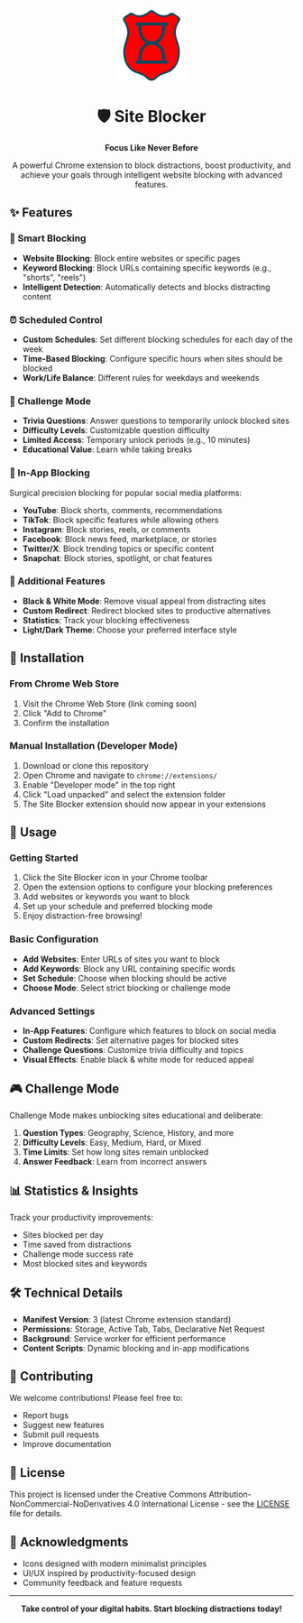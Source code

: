 <div align="center">
  <img src="docs/images/logo.png" alt="Site Blocker Logo" width="128" height="128">
  
  # 🛡️ Site Blocker
  
  **Focus Like Never Before**
  
  A powerful Chrome extension to block distractions, boost productivity, and achieve your goals through intelligent website blocking with advanced features.
  
</div>

## ✨ Features

### 🎯 Smart Blocking
- **Website Blocking**: Block entire websites or specific pages
- **Keyword Blocking**: Block URLs containing specific keywords (e.g., "shorts", "reels")
- **Intelligent Detection**: Automatically detects and blocks distracting content

### ⏰ Scheduled Control
- **Custom Schedules**: Set different blocking schedules for each day of the week
- **Time-Based Blocking**: Configure specific hours when sites should be blocked
- **Work/Life Balance**: Different rules for weekdays and weekends

### 🧠 Challenge Mode
- **Trivia Questions**: Answer questions to temporarily unlock blocked sites
- **Difficulty Levels**: Customizable question difficulty
- **Limited Access**: Temporary unlock periods (e.g., 10 minutes)
- **Educational Value**: Learn while taking breaks

### 📱 In-App Blocking
Surgical precision blocking for popular social media platforms:
- **YouTube**: Block shorts, comments, recommendations
- **TikTok**: Block specific features while allowing others
- **Instagram**: Block stories, reels, or comments
- **Facebook**: Block news feed, marketplace, or stories
- **Twitter/X**: Block trending topics or specific content
- **Snapchat**: Block stories, spotlight, or chat features

### 🎨 Additional Features
- **Black & White Mode**: Remove visual appeal from distracting sites
- **Custom Redirect**: Redirect blocked sites to productive alternatives
- **Statistics**: Track your blocking effectiveness
- **Light/Dark Theme**: Choose your preferred interface style

## 🚀 Installation

### From Chrome Web Store
1. Visit the Chrome Web Store (link coming soon)
2. Click "Add to Chrome"
3. Confirm the installation

### Manual Installation (Developer Mode)
1. Download or clone this repository
2. Open Chrome and navigate to `chrome://extensions/`
3. Enable "Developer mode" in the top right
4. Click "Load unpacked" and select the extension folder
5. The Site Blocker extension should now appear in your extensions

## 🔧 Usage

### Getting Started
1. Click the Site Blocker icon in your Chrome toolbar
2. Open the extension options to configure your blocking preferences
3. Add websites or keywords you want to block
4. Set up your schedule and preferred blocking mode
5. Enjoy distraction-free browsing!

### Basic Configuration
- **Add Websites**: Enter URLs of sites you want to block
- **Add Keywords**: Block any URL containing specific words
- **Set Schedule**: Choose when blocking should be active
- **Choose Mode**: Select strict blocking or challenge mode

### Advanced Settings
- **In-App Features**: Configure which features to block on social media
- **Custom Redirects**: Set alternative pages for blocked sites
- **Challenge Questions**: Customize trivia difficulty and topics
- **Visual Effects**: Enable black & white mode for reduced appeal

## 🎮 Challenge Mode

Challenge Mode makes unblocking sites educational and deliberate:

1. **Question Types**: Geography, Science, History, and more
2. **Difficulty Levels**: Easy, Medium, Hard, or Mixed
3. **Time Limits**: Set how long sites remain unblocked
4. **Answer Feedback**: Learn from incorrect answers

## 📊 Statistics & Insights

Track your productivity improvements:
- Sites blocked per day
- Time saved from distractions
- Challenge mode success rate
- Most blocked sites and keywords

## 🛠️ Technical Details

- **Manifest Version**: 3 (latest Chrome extension standard)
- **Permissions**: Storage, Active Tab, Tabs, Declarative Net Request
- **Background**: Service worker for efficient performance
- **Content Scripts**: Dynamic blocking and in-app modifications

## 🤝 Contributing

We welcome contributions! Please feel free to:
- Report bugs
- Suggest new features
- Submit pull requests
- Improve documentation

## 📄 License

This project is licensed under the Creative Commons Attribution-NonCommercial-NoDerivatives 4.0 International License - see the [LICENSE](LICENSE) file for details.

## 🙏 Acknowledgments

- Icons designed with modern minimalist principles
- UI/UX inspired by productivity-focused design
- Community feedback and feature requests

---

<div align="center">
  <strong>Take control of your digital habits. Start blocking distractions today!</strong>
</div>
